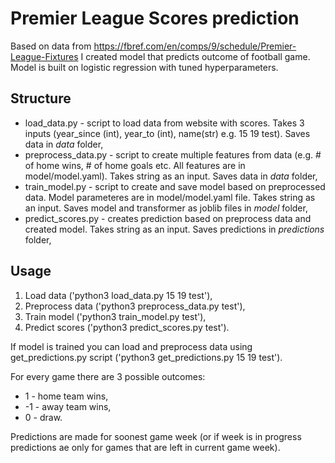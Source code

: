 # Premier League Scores prediction  
  
  
Based on data from https://fbref.com/en/comps/9/schedule/Premier-League-Fixtures I created model that predicts outcome of football game. Model is built on logistic regression with tuned hyperparameters.  
  

## Structure  
  
* load_data.py - script to load data from website with scores. Takes 3 inputs (year_since (int), year_to (int), name(str) e.g. 15 19 test). Saves data in *data* folder,  
* preprocess_data.py - script to create multiple features from data (e.g. # of home wins, # of home goals etc. All features are in model/model.yaml). Takes string as an input. Saves data in *data* folder,
* train_model.py - script to create and save model based on preprocessed data. Model parameteres are in model/model.yaml file. Takes string as an input. Saves model and transformer as joblib files in *model* folder,
* predict_scores.py - creates prediction based on preprocess data and created model. Takes string as an input. Saves predictions in *predictions* folder,


## Usage  

1. Load data ('python3 load_data.py 15 19 test'),  
2. Preprocess data ('python3 preprocess_data.py test'),  
3. Train model ('python3 train_model.py test'),  
4. Predict scores ('python3 predict_scores.py test').  

If model is trained you can load and preprocess data using get_predictions.py script ('python3 get_predictions.py 15 19 test').  

For every game there are 3 possible outcomes:  
* 1 - home team wins,  
* -1 - away team wins,  
* 0 - draw.  

Predictions are made for soonest game week (or if week is in progress predictions ae only for games that are left in current game week).  